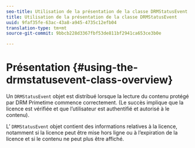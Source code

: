 ```yaml
---
seo-title: Utilisation de la présentation de la classe DRMStatusEvent
title: Utilisation de la présentation de la classe DRMStatusEvent
uuid: 9faf35fe-63ac-43a8-a945-4735c12efb04
translation-type: tm+mt
source-git-commit: 9bbcb228d3367fbf53de811bf2941ca653ce3b0e

---
```



# Présentation {#using-the-drmstatusevent-class-overview}

Un `DRMStatusEvent` objet est distribué lorsque la lecture du contenu protégé par DRM Primetime commence correctement. (Le succès implique que la licence est vérifiée et que l’utilisateur est authentifié et autorisé à le contenu).

L’ `DRMStatusEvent` objet contient des informations relatives à la licence, notamment si la licence peut être mise hors ligne ou à l’expiration de la licence et si le contenu ne peut plus être affiché.
